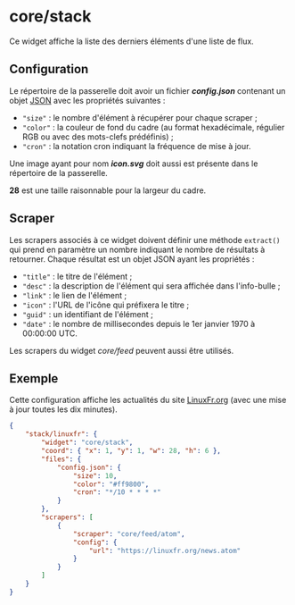 # core/stack

Ce widget affiche la liste des derniers éléments d'une liste de flux.

## Configuration

Le répertoire de la passerelle doit avoir un fichier ***config.json***
contenant un objet
[JSON](http://www.json.org/json-fr.html "JavaScript Object Notation") avec les
propriétés suivantes :

- `"size"` : le nombre d'élément à récupérer pour chaque scraper ;
- `"color"` : la couleur de fond du cadre (au format hexadécimale, régulier RGB
  ou avec des mots-clefs prédéfinis) ;
- `"cron"` : la notation cron indiquant la fréquence de mise à jour.

Une image ayant pour nom ***icon.svg*** doit aussi est présente dans le
répertoire de la passerelle.

**28** est une taille raisonnable pour la largeur du cadre.

## Scraper

Les scrapers associés à ce widget doivent définir une méthode `extract()` qui
prend en paramètre un nombre indiquant le nombre de résultats à retourner.
Chaque résultat est un objet JSON ayant les propriétés :

- `"title"` : le titre de l'élément ;
- `"desc"` : la description de l'élément qui sera affichée dans l'info-bulle ;
- `"link"` : le lien de l'élément ;
- `"icon"` : l'URL de l'icône qui préfixera le titre ;
- `"guid"` : un identifiant de l'élément ;
- `"date"` : le nombre de millisecondes depuis le 1er janvier 1970 à 00:00:00
  UTC.

Les scrapers du widget *core/feed* peuvent aussi être utilisés.

## Exemple

Cette configuration affiche les actualités du site
[LinuxFr.org](https://linuxfr.org/) (avec une mise à jour toutes les dix
minutes).

```JSON
{
    "stack/linuxfr": {
        "widget": "core/stack",
        "coord": { "x": 1, "y": 1, "w": 28, "h": 6 },
        "files": {
            "config.json": {
                "size": 10,
                "color": "#ff9800",
                "cron": "*/10 * * * *"
            }
        },
        "scrapers": [
            {
                "scraper": "core/feed/atom",
                "config": {
                    "url": "https://linuxfr.org/news.atom"
                }
            }
        ]
    }
}
```
